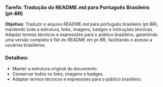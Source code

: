 ### Tarefa: Tradução do README.md para Português Brasileiro (pt-BR)

**Objetivo:** 
Traduzir o arquivo README.md para português brasileiro (pt-BR), mantendo toda a estrutura, links, imagens, badges e instruções técnicas. Adaptar termos técnicos e expressões para o público brasileiro, garantindo uma versão completa e fiel do README em pt-BR, facilitando o acesso a usuários brasileiros.

### Detalhes:  
- Manter a estrutura original do documento.  
- Conservar todos os links, imagens e badges.  
- Adaptar termos técnicos e expressões para o público brasileiro.